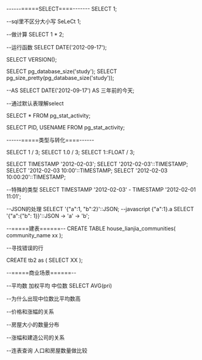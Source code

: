 

------=====SELECT====-------
SELECT 1;

--sql里不区分大小写
SeLeCt 1;

--做计算
SELECT 1 * 2;

--运行函数
SELECT DATE('2012-09-17');

SELECT VERSION();

SELECT pg_database_size('study');
SELECT pg_size_pretty(pg_database_size('study'));

--AS
SELECT DATE('2012-09-17') AS 三年前的今天;


--通过默认表理解select

SELECT * FROM pg_stat_activity;

SELECT PID, USENAME FROM pg_stat_activity;




------=====类型与转化====------

SELECT 1 / 3;
SELECT 1.0 / 3;
SELECT 1::FLOAT / 3;


SELECT TIMESTAMP '2012-02-03';
SELECT '2012-02-03'::TIMESTAMP;
SELECT '2012-02-03 10:00'::TIMESTAMP;
SELECT '2012-02-03 10:00:20'::TIMESTAMP;

--特殊的类型
SELECT TIMESTAMP '2012-02-03' - TIMESTAMP '2012-02-01 11:01';

--JSON的处理
SELECT '{"a":1, "b":2}'::JSON;
--javascript {"a":1}.a
SELECT '{"a":{"b": 1}}'::JSON -> 'a' -> 'b';




--=====建表======--
CREATE TABLE house_lianjia_communities(
community_name xx
);

--寻找错误的行

CREATE tb2 as (
SELECT XX
);



--=====商业场景======--

--平均数 加权平均 中位数
SELECT AVG(pri)

--为什么出现中位数比平均数高

--价格和涨幅的关系

--房屋大小的数量分布

--涨幅和建造公司的关系

--连表查询 人口和房屋数量做比较


